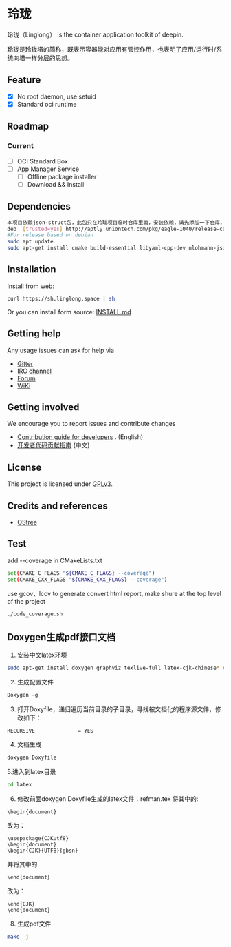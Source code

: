 # 玲珑

玲珑（Linglong） is the container application toolkit of deepin.

玲珑是玲珑塔的简称，既表示容器能对应用有管控作用，也表明了应用/运行时/系统向塔一样分层的思想。

## Feature

- [x] No root daemon, use setuid
- [x] Standard oci runtime

## Roadmap

### Current

- [ ] OCI Standard Box
- [ ] App Manager Service
    - [ ] Offline package installer
    - [ ] Download && Install

## Dependencies

```bash
本项目依赖json-struct包，此包只在玲珑项目临时仓库里面，安装依赖，请先添加一下仓库，如下：
deb  [trusted=yes] http://aptly.uniontech.com/pkg/eagle-1040/release-candidate/546y54-R5LiA5pyf6aG555uu5Li76aKYMjAyMS0wOS0xNyAyMDoxODowNg  unstable main
#For release based on debian
sudo apt update
sudo apt-get install cmake build-essential libyaml-cpp-dev nlohmann-json3-dev libgtest-dev qt5-qmake qtbase5-dev libarchive-dev libcurl4-gnutls-dev libglib2.0-dev libostree-dev libgdk-pixbuf2.0-dev
```

## Installation

Install from web:

```bash
curl https://sh.linglong.space | sh
```

Or you can install form source: [INSTALL.md](INSTALL.md)

## Getting help

Any usage issues can ask for help via

- [Gitter](https://gitter.im/orgs/linuxdeepin/rooms)
- [IRC channel](https://webchat.freenode.net/?channels=deepin)
- [Forum](https://bbs.deepin.org)
- [WiKi](https://wiki.deepin.org/)

## Getting involved

We encourage you to report issues and contribute changes

- [Contribution guide for developers](https://github.com/linuxdeepin/developer-center/wiki/Contribution-Guidelines-for-Developers-en)
  . (English)
- [开发者代码贡献指南](https://github.com/linuxdeepin/developer-center/wiki/Contribution-Guidelines-for-Developers) (中文)

## License

This project is licensed under [GPLv3]().

## Credits and references

- [OStree](https://github.com/ostreedev/ostree)

## Test
add --coverage in CMakeLists.txt
```bash
set(CMAKE_C_FLAGS "${CMAKE_C_FLAGS} --coverage")
set(CMAKE_CXX_FLAGS "${CMAKE_CXX_FLAGS} --coverage")
```

use gcov、lcov to generate convert html report, make shure at the top level of the project
```bash
./code_coverage.sh
```

## Doxygen生成pdf接口文档
1. 安装中文latex环境
```bash
sudo apt-get install doxygen graphviz texlive-full latex-cjk-chinese* cjk-latex
```
2. 生成配置文件
```bash
Doxygen –g
```
3. 打开Doxyfile，递归遍历当前目录的子目录，寻找被文档化的程序源文件，修改如下：
```plain
RECURSIVE              = YES
```
4. 文档生成
```bash
doxygen Doxyfile
```
5.进入到latex目录
```bash
cd latex
```
6. 修改前面doxygen Doxyfile生成的latex文件：refman.tex
将其中的:
```plain
\begin{document}
```
改为：
```plain
\usepackage{CJKutf8}
\begin{document}
\begin{CJK}{UTF8}{gbsn}
```
并将其中的:
```plain
\end{document}
```
改为：
```plain
\end{CJK}
\end{document}
```
8. 生成pdf文件
```bash
make -j
```